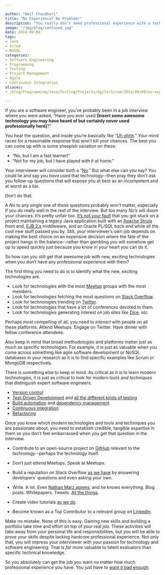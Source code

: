 ```yaml
---

author: "Neil Chaudhuri"
title: "No Experience? No Problem!"
description: "You really don't need professional experience with a technology to get a job in it. Just passion." 
image: "/img/blog/confused.jpg"
date: 2014-09-09
tags:
- Java
- Scrum
- NoSQL
categories: 
- Software Engineering
- Programming
- Testing
- Project Management
- Agile
- Continuous Integration
aliases:
- /blog/Programming/Java/Testing/Projects/Agile/Scrum/2014/09/09/no-experience-no-problem

---
```


If you are a software engineer, you’ve probably been in a job interview where you were asked, “Have you ever used 
**[Insert some awesome technology you may have heard of but certainly never used professionally here]**?”

You hear the question, and inside you’re basically like “[Uh ohhh](https://www.youtube.com/watch?v=uACvFAm6JSM).” Your mind races for a reasonable response that 
won’t kill your chances. The best you can come up with is some sheepish variation on these:

* “No, but I am a fast learner!”
* “Not for my job, but I have played with it at home.”

Your interviewer will consider both a “[No](https://www.youtube.com/watch?v=NxGKUujCBJs).” But what else can you say? You could lie and say you *have* used that 
technology--then pray they don’t ask you follow-up questions that will expose you at best as an incompetent and at worst as a liar. 

Don’t do that.

A *No* to any single one of these questions probably won’t matter, especially if you do really well in the rest of the 
interview. But too many *No*’s will doom your chances. It’s pretty unfair too. [It’s not your fault](https://www.youtube.com/watch?v=GtkST5-ZFHw) 
that you got stuck on a project maintaining a legacy Java application built with 
an [Apache Struts]( http://struts.apache.org/) front end, [EJB 2.x](http://help.eclipse.org/juno/index.jsp?topic=%2Forg.eclipse.jst.ejb.doc.user%2Ftopics%2Fcearch.html) 
middleware, and an Oracle PL/SQL back end while all the cool new stuff passed you by. Still, your interviewer’s own job 
depends on making the best choice on an expensive decision where the fate of the project hangs in the balance--rather than gambling 
you will somehow get up to speed quickly just because you know in your heart you can do it.

So how can you still get that awesome job with new, exciting technologies when you don’t have any professional experience with them?

The first thing you need to do is to identify what the new, exciting technologies are.

* Look for technologies with the most [Meetup](http://www.meetup.com/) groups with the most members.
* Look for technologies fetching the most questions on [Stack Overflow](http://stackoverflow.com/).
* Look for technologies trending on [Twitter](https://twitter.com/).
* Look for technologies that have a lot of conferences devoted to them.
* Look for technologies generating interest on job sites like [Dice](http://www.dice.com/), *etc*.

Perhaps most compelling of all, you need to *interact* with people on all these platforms. Attend Meetups. Engage on Twitter. 
Have dinner with fellow conference attendees.

Also keep in mind that broad methodologies and platforms matter just as much as specific technologies. For example, it is 
just as valuable when you come across something like agile software development or 
NoSQL databases in your research as it is to find specific examples like Scrum 
or MongoDB respectively.

There is something else to keep in mind. As critical as it is to learn modern technologies, it is just as critical to 
look for modern *tools and techniques* that distinguish expert software engineers.

* [Version control](http://git-scm.com/book/en/Getting-Started-About-Version-Control) 
* [Test-Driven Development](http://www.agiledata.org/essays/tdd.html) and [all the different kinds of testing](http://gcn.com/Articles/2013/12/10/software-testing.aspx?Page=1)
* [Build automation](http://stackoverflow.com/questions/610732/what-is-build-automation-software-for-example-ant) and [dependency management](http://www.gradle.org/docs/current/userguide/artifact_dependencies_tutorial.html) 
* [Continuous integration](http://martinfowler.com/articles/continuousIntegration.html) 
* [Refactoring](http://en.wikipedia.org/wiki/Code_refactoring) 

Once you know which modern technologies and tools and techniques you are passionate about, you need to establish credible, 
tangible expertise in them so you don’t feel embarrassed when you get that question in the interview. 

* Contribute to an open-source project on [GitHub](https://github.com/) relevant to the technology--perhaps the technology itself.

* Don’t just *attend* Meetups. *Speak* at Meetups.

* Build a reputation on Stack Overflow [as we have](http://stackoverflow.com/users/1347281/vidya) by answering developers’ questions and even asking your own.

* Write. A lot. Even [Nathan Marz agrees](http://nathanmarz.com/blog/you-should-blog-even-if-you-have-no-readers.html), and he knows everything. Blog posts. Whitepapers. Tweets. [All the things](http://shelovesmagazine.com/wp-content/uploads/2013/09/all-the-things.jpg?0a5258).

* Create video tutorials [as we do](https://www.youtube.com/channel/UC24LVc8Bb65SF6LW-SLog9A).

* Become known as a Top Contributor to a relevant group on [LinkedIn](http://www.linkedin.com).

Make no mistake. None of this is easy. Gaining new skills and building a portfolio take time and effort on top of your real 
job. These activities will take away from your personal life and responsibilities, but you will be able to *prove* your skills 
despite lacking hardcore professional experience. Not only that, you will impress your interviewer with your passion 
for technology and software engineering. That is *far* more valuable to talent evaluators than specific technical knowledge.

So you absolutely can get the job you want no matter how much professional experience you have. You just have to 
[want it bad enough](https://www.youtube.com/watch?v=scr2PrcDxEo).